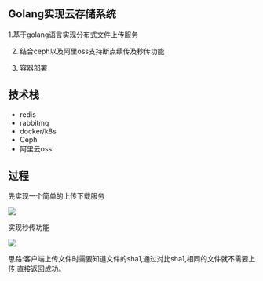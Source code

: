 ## Golang实现云存储系统

1.基于golang语言实现分布式文件上传服务


2. 结合ceph以及阿里oss支持断点续传及秒传功能


3. 容器部署


## 技术栈

* redis
* rabbitmq
* docker/k8s
* Ceph
* 阿里云oss


## 过程

先实现一个简单的上传下载服务

![](http://ww1.sinaimg.cn/large/006tNc79gy1g3tr9xrj44j30sy0c6dha.jpg)


实现秒传功能

![](https://ws3.sinaimg.cn/large/006tNc79gy1g3w5cv9da4j31ig0rkao1.jpg)

思路:客户端上传文件时需要知道文件的sha1,通过对比sha1,相同的文件就不需要上传,直接返回成功。
